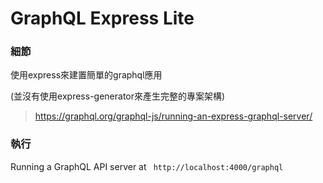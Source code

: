 # GraphQL Express Lite
### 細節
使用express來建置簡單的graphql應用

(並沒有使用express-generator來產生完整的專案架構)

> https://graphql.org/graphql-js/running-an-express-graphql-server/

### 執行
Running a GraphQL API server at ` http://localhost:4000/graphql`
